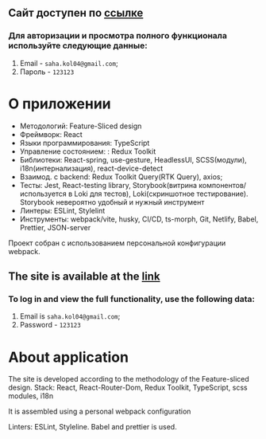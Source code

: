 ## Сайт доступен по [ссылке](https://musical-marigold-5e54e4.netlify.app/)

### Для авторизации и просмотра полного функционала используйте следующие данные:
1. Email - `saha.kol04@gmail.com`;
2. Пароль - `123123`

# О приложении

* Методологий: Feature-Sliced design
* Фреймворк: React
* Языки программирования: TypeScript
* Управление состоянием: : Redux Toolkit 
* Библиотеки: React-spring, use-gesture, HeadlessUI, SCSS(модули), i18n(интернализация), react-device-detect
* Взаимод. с backend: Redux Toolkit Query(RTK Query), axios;
* Тесты: Jest, React-testing library, Storybook(витрина компонентов/ используется в Loki для тестов), Loki(скриншотное тестирование). Storybook невероятно удобный и нужный инструмент 
* Линтеры: ESLint, Stylelint
* Инструменты: webpack/vite, husky, CI/CD, ts-morph, Git, Netlify, Babel, Prettier, JSON-server

Проект собран с использованием персональной конфигурации webpack.

## The site is available at the [link](https://musical-marigold-5e54e4.netlify.app/)

### To log in and view the full functionality, use the following data:
1. Email is `saha.kol04@gmail.com`;
2. Password - `123123`

# About application

The site is developed according to the methodology of the Feature-sliced design.
Stack: React, React-Router-Dom, Redux Toolkit, TypeScript, scss modules, i18n

It is assembled using a personal webpack configuration

Linters: ESLint, Styleline. Babel and prettier is used.

